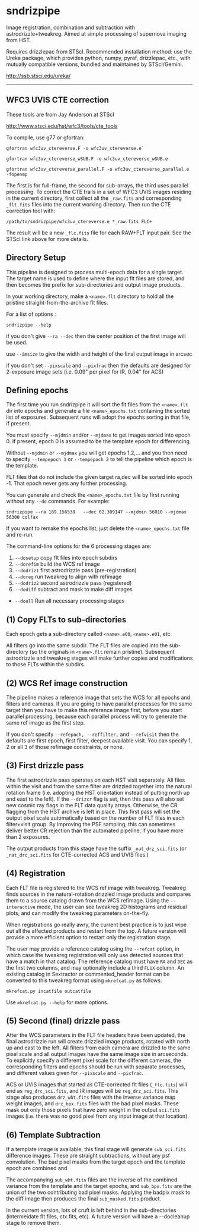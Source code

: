 sndrizpipe
=========

Image registration, combination and subtraction with astrodrizzle+tweakreg.
Aimed at simple processing of supernova imaging from HST.

Requires drizzlepac from STScI.  Recommended installation method: use
the Ureka package, which provides python, numpy, pyraf, drizzlepac,
etc., with mutually compatible versions, bundled and maintained by
STScI/Gemini.
   
http://ssb.stsci.edu/ureka/



---------

WFC3 UVIS CTE correction
---------

These tools are from Jay Anderson at STScI

http://www.stsci.edu/hst/wfc3/tools/cte_tools

To compile, use g77 or gfortran:


    gfortran wfc3uv_ctereverse.F -o wfc3uv_ctereverse.e`

    gfortran wfc3uv_ctereverse_wSUB.F -o wfc3uv_ctereverse_wSUB.e

    gfortran wfc3uv_ctereverse_parallel.F -o wfc3uv_ctereverse_parallel.e -fopenmp


The first is for full-frame, the second for sub-arrays,
the third uses parallel processing.  To correct the CTE trails in a set of
WFC3 UVIS images residing in the current directory,
first collect all the `_raw.fits` and corresponding `_flt.fits` files into
the current working directory.  Then run the CTE correction tool with:

    /path/to/sndrizpipe/wfc3uv_ctereverse.e *_raw.fits FLC+

The result will be a new `_flc.fits` file for each RAW+FLT input pair.  See
the STScI link above for more details.


Directory Setup
---------

This pipeline is designed to process multi-epoch data for a single
target.  The target name is used to define where the input flt files
are stored, and then becomes the prefix for sub-directories and output
image products. 

In your working directory, make a `<name>.flt` directory to hold all the
pristine straight-from-the-archive flt files.  

For a list of options :

    sndrizpipe --help

if you don't give `--ra --dec` then the center position of the first image will be used.

use `--imsize` to give the width and height of the final output image in arcsec

if you don't set `--pixscale` and `--pixfrac` then the defaults are designed
 for 2-exposure image sets (i.e.  0.09" per pixel for IR, 0.04" for ACS)


Defining epochs
---------

The first time you run sndrizpipe it will sort the flt files from the
`<name>.flt` dir into epochs and generate a file `<name>_epochs.txt`
containing the sorted list of exposures.  Subsequent runs will adopt the
epochs sorting in that file, if present.

You must specify `--mjdmin` and/or `--mjdmax` to get images sorted into
epoch 0.  If present, epoch 0 is assumed to be the template epoch for
differencing.

Without `--mjdmin` or `--mjdmax` you will get epochs 1,2,...
and you then need to specify `--tempepoch 1` or `--tempepoch 2` to tell the
pipeline which epoch is the template.

FLT files that do not include the given target ra,dec will be sorted into
epoch -1.  That epoch never gets any further processing.

You can generate and check the `<name>_epochs.txt` file by first running
without any  `--do`  commands.   For example:

    sndrizpipe --ra 189.156538   --dec 62.309147 --mjdmin 56010 --mjdmax 56300 colfax

If you want to remake the epochs list, just delete the `<name>_epochs.txt`
file and re-run.

The command-line options for the 6 processing stages are:

1.  `--dosetup`    copy flt files into epoch subdirs
2.  `--dorefim`    build the WCS ref image
3.  `--dodriz1`    first astrodrizzle pass (pre-registration)
4.  `--doreg`      run tweakreg to align with refimage
5.  `--dodriz2`    second astrodrizzle pass (registered)
6.  `--dodiff`     subtract and mask to make diff images
*   `--doall`      Run all necessary processing stages


(1) Copy FLTs to sub-directories
--------

Each epoch gets a sub-directory called `<name>.e00`, `<name>.e01`, etc.

All filters go into the same subdir. The FLT files are copied into the
sub-directory (so the originals in `<name>.flt` remain pristine).
Subsequent astrodrizzle and tweakreg stages will make further copies and
modifications to those FLTs within the subdirs.

(2) WCS Ref image construction
--------

The pipeline makes a reference image that sets the WCS for all epochs and
filters and cameras.  If you are going to have parallel processes
for the same target then you have to make this reference image first,
before you start parallel processing, because each parallel process will try
to generate the same ref image as the first step.

If you don't specify `--refepoch, --reffilter,` and `--refvisit` then the
defaults are first epoch, first filter, deepest available visit.
You can specify 1, 2 or all 3 of those refimage constraints, or none.

(3) First drizzle pass
--------

The first astrodrizzle pass operates on each HST visit separately. All files
within the visit and from the same filter are drizzled together into the
natural rotation frame (i.e. adopting the HST orientation instead of putting
north up and east to the left). If the `--drizcr` flag is set,
then this pass will also set new cosmic ray flags in the FLT data quality arrays.  Otherwise, the CR flagging from the HST
archive is left in place.  This first pass will set the output pixel scale
automatically based on the number of FLT files in each filter+visit group.
By improving the PSF sampling, this can sometimes deliver better CR
rejection than the automated pipeline, if you have more than 2
exposures.

The output products from this stage have the suffix `_nat_drz_sci.fits` (or
`_nat_drc_sci.fits` for CTE-corrected ACS and UVIS files.)


(4) Registration
--------

Each FLT file is registered to the WCS ref image with tweakreg. Tweakreg
finds sources in the natural-rotation drizzled image products and compares
them to a source catalog drawn from the WCS refimage. Using the
`--interactive` mode, the user can see tweakreg 2D
histograms and residual plots, and can modify the tweakreg parameters
on-the-fly.

When registrations go really awry, the current best practice is to just wipe
out all the affected products and restart from the top.  A future version
will provide a more efficient option to restart only the registration stage.

The user may provide a reference catalog using the `--refcat` option,
in which case the tweakreg registration will only use detected sources that
have a match in that catalog.  The reference catalog must have `RA` and
`DEC` as the first two columns, and may optionally include a third `FLUX`
column.   An existing catalog in Sextractor or commented_header format can
be converted to this tweakreg format using `mkrefcat.py` as follows:

    mkrefcat.py incatfile outcatfile

Use `mkrefcat.py --help` for more options.


(5) Second (final) drizzle pass
--------

After the WCS parameters in the FLT file headers have been updated,
the final astrodrizzle run will create drizzled image products,
rotated with north up and east to the left.  All filters from each camera
are drizzled to the same pixel scale and all output images have the same
image size in arcseconds.   To explicitly specify a different pixel scale
for the different cameras, the corresponding filters and epochs should be
run with separate processes, and different values given for `--pixscale` and
 `--pixfrac`.

ACS or UVIS images that started as CTE-corrected flt files (`_flc.fits`)  will
 end as `reg_drc_sci.fits`, and IR images will be `reg_drz_sci.fits`.
This stage also produces `drz_wht.fits` files with the inverse variance map
weight images, and `drz_bpx.fits` files with the bad pixel masks.  These
mask out only those pixels that have zero weight in the output `sci.fits`
images (i.e. there was no good pixel from any input image at that location).

(6) Template Subtraction
--------

 If a template image is available, this final stage will generate
`sub_sci.fits` difference images.  These are straight subtractions,
without any psf convolution.  The bad pixel masks from the target
epoch and the template epoch are combined and

The accompanying `sub_wht.fits` files are the inverse of the combined
variance from the template and the target epochs, and `sub_bpx.fits` are the
union of the two contributing bad pixel masks.
Applying the badpix mask to the diff
image then produces the final `sub_masked.fits` product.


In the current version, lots of cruft is left behind in the sub-directories
(intermeidate flt files, ctx.fits, etc). A future version will have a
--docleanup stage to remove them.




